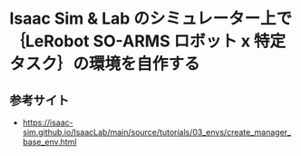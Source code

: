 # Isaac Sim & Lab のシミュレーター上で｛LeRobot SO-ARMS ロボット x 特定タスク｝の環境を自作する



## 参考サイト

- https://isaac-sim.github.io/IsaacLab/main/source/tutorials/03_envs/create_manager_base_env.html
